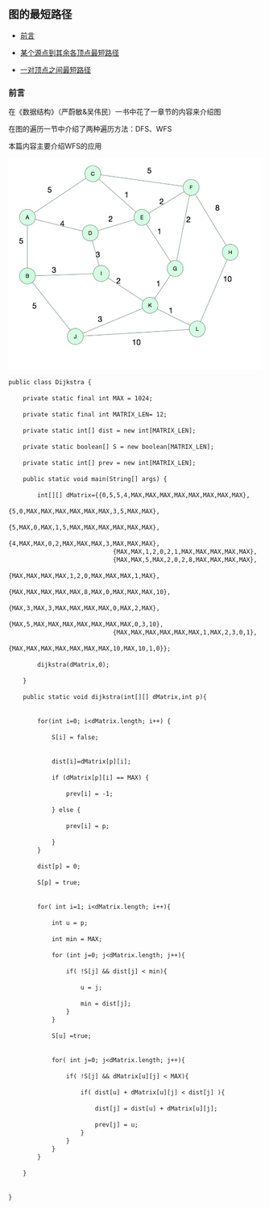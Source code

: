 

## 图的最短路径

*   [前言](#preface)

*   [某个源点到其余各顶点最短路径](#)

*   [一对顶点之间最短路径](#)



<h3 id="preface">前言</h3>

在《数据结构》（严蔚敏&吴伟民）一书中花了一章节的内容来介绍图

在图的遍历一节中介绍了两种遍历方法：DFS、WFS

本篇内容主要介绍WFS的应用



![图](/Resource/2016/graph.png "图")  

    
    
    public class Dijkstra {
    
        private static final int MAX = 1024;
    
        private static final int MATRIX_LEN= 12;
    
        private static int[] dist = new int[MATRIX_LEN];
    
        private static boolean[] S = new boolean[MATRIX_LEN];
    
        private static int[] prev = new int[MATRIX_LEN];
    
        public static void main(String[] args) {
    
            int[][] dMatrix={{0,5,5,4,MAX,MAX,MAX,MAX,MAX,MAX,MAX,MAX},
                                 {5,0,MAX,MAX,MAX,MAX,MAX,MAX,3,5,MAX,MAX},
                                 {5,MAX,0,MAX,1,5,MAX,MAX,MAX,MAX,MAX,MAX},
                                 {4,MAX,MAX,0,2,MAX,MAX,MAX,3,MAX,MAX,MAX},
                                 {MAX,MAX,1,2,0,2,1,MAX,MAX,MAX,MAX,MAX},
                                 {MAX,MAX,5,MAX,2,0,2,8,MAX,MAX,MAX,MAX},
                                 {MAX,MAX,MAX,MAX,1,2,0,MAX,MAX,MAX,1,MAX},
                                 {MAX,MAX,MAX,MAX,MAX,8,MAX,0,MAX,MAX,MAX,10},
                                 {MAX,3,MAX,3,MAX,MAX,MAX,MAX,0,MAX,2,MAX},
                                 {MAX,5,MAX,MAX,MAX,MAX,MAX,MAX,MAX,0,3,10},
                                 {MAX,MAX,MAX,MAX,MAX,MAX,1,MAX,2,3,0,1},
                                 {MAX,MAX,MAX,MAX,MAX,MAX,MAX,10,MAX,10,1,0}};
    
            dijkstra(dMatrix,0);
    
        }
    
        public static void dijkstra(int[][] dMatrix,int p){
    
    
            for(int i=0; i<dMatrix.length; i++) {
    
                S[i] = false;
    
    
                dist[i]=dMatrix[p][i];
    
                if (dMatrix[p][i] == MAX) {
    
                    prev[i] = -1;
    
                } else {
    
                    prev[i] = p;
    
                }
            }
    
            dist[p] = 0;
    
            S[p] = true;
    
    
            for( int i=1; i<dMatrix.length; i++){
    
                int u = p;
    
                int min = MAX;
    
                for (int j=0; j<dMatrix.length; j++){
    
                    if( !S[j] && dist[j] < min){
    
                        u = j;
    
                        min = dist[j];
                    }
                }
    
                S[u] =true;
    
    
                for( int j=0; j<dMatrix.length; j++){
    
                    if( !S[j] && dMatrix[u][j] < MAX){
    
                        if( dist[u] + dMatrix[u][j] < dist[j] ){
    
                            dist[j] = dist[u] + dMatrix[u][j];
    
                            prev[j] = u;
                        }
                    }
                }
            }
    
        }
    
    
    }



